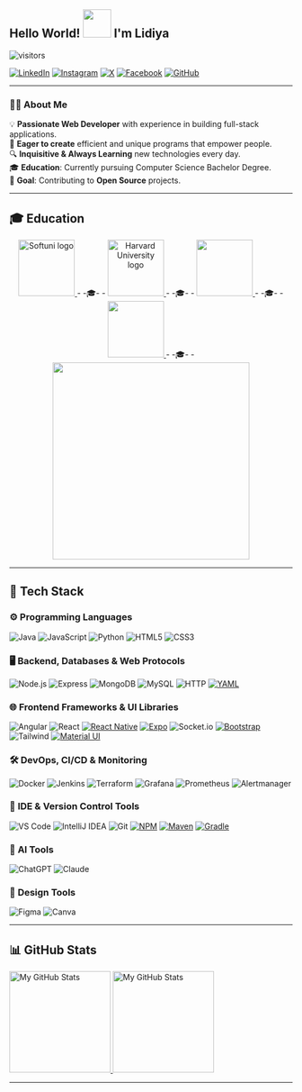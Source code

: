 ## Hello World! <img src="https://media.giphy.com/media/hvRJCLFzcasrR4ia7z/giphy.gif" width="50"> I'm Lidiya  
![visitors](https://komarev.com/ghpvc/?username=dimilidi)  

[![LinkedIn](https://img.shields.io/badge/-LinkedIn-0e76a8?style=flat-square&logo=Linkedin&logoColor=white)](https://www.linkedin.com/in/dimitrovalidiya/)
[![Instagram](https://img.shields.io/badge/-Instagram-e4405f?style=flat-square&logo=Instagram&logoColor=white)](https://www.instagram.com/dimitrovalidiya/)
[![X](https://img.shields.io/badge/-X-000000?style=flat-square&logo=X&logoColor=white)](https://twitter.com/liDiDimi)
[![Facebook](https://img.shields.io/badge/-Facebook-00B2FF?style=flat-square&logo=Facebook&logoColor=white)](https://www.facebook.com/lidiya.dimitrova.18/)
[![GitHub](https://img.shields.io/badge/-Github-000000?style=flat-square&logo=Github&logoColor=white)](https://github.com/dimilidi)  

---

### 👩‍💻 **About Me**  
💡 <span style="font-size: 14px;">**Passionate Web Developer** with experience in building full-stack applications.</span>  
🚀 <span style="font-size: 14px;">**Eager to create** efficient and unique programs that empower people.</span>  
🔍 <span style="font-size: 14px;">**Inquisitive & Always Learning** new technologies every day.</span>  
🎓 <span style="font-size: 14px;">**Education**: Currently pursuing Computer Science Bachelor Degree.</span>  
🌟 <span style="font-size: 14px;">**Goal**: Contributing to **Open Source** projects.</span>

---

## 🎓 **Education**   
<div align="center">
<a href="https://softuni.org" target="_blank">
  <img src="https://softuni.bg/content/images/header/white-horizontal-logo-university.svg" alt="Softuni logo" width="100">
</a>
 <span> - -🎓- - </span>
<a href="https://softuni.org" target="_blank"> 
  <img src="https://pll.harvard.edu/themes/custom/twel_scholar/logo.svg" alt="Harvard University logo" width="100">
</a>
  <span> - -🎓- - </span>
<a href="https://digitalcareerinstitute.org/" target="_blank"> 
  <img src="https://digitalcareerinstitute.org/wp-content/uploads/2022/04/DCI_COLORS_June24_logo_wordmark_blue.svg" width="100">
</a>  
  <span> - -🎓- - </span>
<a href="https://vfu.bg/en/" target="_blank"> 
  <img src="https://www.vfu.bg/assets/img/logo_en.png" width="100">
</a>  
  <span> - -🎓- - </span>
<a href="https://www.shu.bg/en/" target="_blank"> 
  <img src="https://www.shu.bg/wp-content/themes/transportex-pro/images/logo-24.png" width="350">
</a>
</div>


---

## 🚀 **Tech Stack**

### ⚙️ **Programming Languages**  
![Java](https://img.shields.io/badge/Java-FFFFFF?style=for-the-badge&logo=Java&logoColor=007396)
![JavaScript](https://img.shields.io/badge/JavaScript-F7DF1E?style=for-the-badge&logo=JavaScript&logoColor=black)
![Python](https://img.shields.io/badge/Python-3776AB?style=for-the-badge&logo=Python&logoColor=white)
![HTML5](https://img.shields.io/badge/HTML5-E34F26?style=for-the-badge&logo=HTML5&logoColor=white)
![CSS3](https://img.shields.io/badge/CSS3-1572B6?style=for-the-badge&logo=CSS3&logoColor=white) 

### 🖥 **Backend, Databases & Web Protocols**  
![Node.js](https://img.shields.io/badge/Node.js-339933?style=for-the-badge&logo=Node.js&logoColor=white)
![Express](https://img.shields.io/badge/Express-000000?style=for-the-badge&logo=Express&logoColor=white)
![MongoDB](https://img.shields.io/badge/MongoDB-FFFFFF?style=for-the-badge&logo=MongoDB&logoColor=47A248)
![MySQL](https://img.shields.io/badge/MySQL-FFFFFF?style=for-the-badge&logo=MySQL&logoColor=4479A1)
![HTTP](https://img.shields.io/badge/HTTP-000000?style=for-the-badge&logo=HTTP&logoColor=white)
[![YAML](https://img.shields.io/badge/YAML-000000?style=for-the-badge&logo=YAML&logoColor=white)](https://yaml.org/)

### 🌐 **Frontend Frameworks & UI Libraries**  
![Angular](https://img.shields.io/badge/Angular-DD0031?style=for-the-badge&logo=Angular&logoColor=white)
![React](https://img.shields.io/badge/React-43464B?style=for-the-badge&logo=React&logoColor=61DAFB)
[![React Native](https://img.shields.io/badge/React_Native-61DAFB?style=for-the-badge&logo=React&logoColor=white)](https://reactnative.dev/)
[![Expo](https://img.shields.io/badge/Expo-000020?style=for-the-badge&logo=Expo&logoColor=white)](https://expo.dev/)
![Socket.io](https://img.shields.io/badge/Socket.io-010101?style=for-the-badge&logo=Socket.io&logoColor=white) 
[![Bootstrap](https://img.shields.io/badge/Bootstrap-7952B3?style=for-the-badge&logo=Bootstrap&logoColor=white)](https://getbootstrap.com/) 
![Tailwind](https://img.shields.io/badge/Tailwind-06B6D4?style=for-the-badge&logo=TailwindCSS&logoColor=white)
[![Material UI](https://img.shields.io/badge/Material_UI-0081CB?style=for-the-badge&logo=Material-UI&logoColor=white)](https://mui.com/)

### 🛠 **DevOps, CI/CD & Monitoring**  
![Docker](https://img.shields.io/badge/Docker-2496ED?style=for-the-badge&logo=Docker&logoColor=white)
![Jenkins](https://img.shields.io/badge/Jenkins-D24939?style=for-the-badge&logo=Jenkins&logoColor=white)
![Terraform](https://img.shields.io/badge/Terraform-7B42BC?style=for-the-badge&logo=Terraform&logoColor=white)
![Grafana](https://img.shields.io/badge/Grafana-F46800?style=for-the-badge&logo=Grafana&logoColor=white)
![Prometheus](https://img.shields.io/badge/Prometheus-000000?style=for-the-badge&logo=Prometheus&logoColor=white)
![Alertmanager](https://img.shields.io/badge/Alertmanager-CC0000?style=for-the-badge&logo=Prometheus&logoColor=white)

### 🔧 **IDE & Version Control Tools**  
![VS Code](https://img.shields.io/badge/Visual_Studio_Code-007ACC?style=for-the-badge&logo=Visual%20Studio%20Code&logoColor=white)
![IntelliJ IDEA](https://img.shields.io/badge/IntelliJ_IDEA-000000?style=for-the-badge&logo=IntelliJ%20IDEA&logoColor=white)
![Git](https://img.shields.io/badge/Git-F05032?style=for-the-badge&logo=Git&logoColor=white)
[![NPM](https://img.shields.io/badge/npm-CB3837?style=for-the-badge&logo=npm&logoColor=white)](https://www.npmjs.com/)
[![Maven](https://img.shields.io/badge/Maven-FFFFFF?style=for-the-badge&logo=Apache-Maven&logoColor=CB3837)](https://maven.apache.org/)
[![Gradle](https://img.shields.io/badge/Gradle-02303A?style=for-the-badge&logo=Gradle&logoColor=white)](https://gradle.org/)

### 🤖 **AI Tools**  
![ChatGPT](https://img.shields.io/badge/ChatGPT-00A400?style=for-the-badge&logo=OpenAI&logoColor=white)
![Claude](https://img.shields.io/badge/Claude_3.5-2A7AE2?style=for-the-badge&logo=Anthropic&logoColor=white)

### 🎨 **Design Tools**  
![Figma](https://img.shields.io/badge/Figma-F24E1E?style=for-the-badge&logo=Figma&logoColor=white) ![Canva](https://img.shields.io/badge/Canva-FFFFFF?style=for-the-badge&logo=Canva&logoColor=#F24E1E)

---

## 📊 **GitHub Stats**

<a href="https://github.com/dimilidi">
   <img height="180em" alt="My GitHub Stats" src="https://github-readme-stats.vercel.app/api?username=dimilidi&&count_private=true&show_icons=true&include_all_commits=true&hide_border=true&hide=contribs&theme=radical" /> 
  <img height="180em" alt="My GitHub Stats" src="https://github-readme-stats.vercel.app/api/top-langs/?username=dimilidi&layout=compact&hide_border=true&theme=radical" /> 
</a>

---


